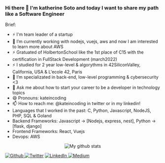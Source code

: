 ### Hi there 👋 I'm katherine Soto and today I want to share my path like a Software Engineer

Brief:

- ⚡ I'm team leader of a startup
- 🔭 I’m currently working with nodejs, vuejs, aws and now I am interested to learn more about AWS
- ⚡ Gratuated of HolbertonSchool like the 1st place of C15 with the certification in FullStack Development (march2022)
- ⚡ I studied for 2 year low-level & algorythms in 42SiliconValley, California, USA & L'ecole 42, Paris
- 🌱 I’m specializated in  back-end, low-level programming & cybersecurity <3
- 💬 Ask me about how to start your career to be a developer in technology topics
- 😄 Pronouns: kateincoding
- 📫 How to reach me: @kateincoding in twitter or in my linkedin!
- Languages that I worked in the past: C, Python, Javascript, NodeJS, PHP, SQL & Goland
- Backend Frameworks: Javascript -> [Nodejs, express, nest], Python -> [flask, django]
- Frontend Frameworks: React, Vuejs
- Devops: AWS

<p align="center">
  <img align="center" src="https://github-readme-stats.vercel.app/api/top-langs/?username=kateincoding&layout=compact&theme=vue&langs_count=6" alt="My github stats"/>
</p>
<p>
  <a href="https://github.com/kateincoding" target="_blank"><img alt="Github" src="https://img.shields.io/badge/GitHub-%2312100E.svg?&style=for-the-badge&logo=Github&logoColor=white" />
  </a> <a href="https://twitter.com/kateincoding" target="_blank"><img alt="Twitter" src="https://img.shields.io/badge/twitter-%231DA1F2.svg?&style=for-the-badge&logo=twitter&logoColor=white" /></a>
  <a href="https://www.linkedin.com/in/katherinesoto/" target="_blank"><img alt="LinkedIn" src="https://img.shields.io/badge/linkedin-%230077B5.svg?&style=for-the-badge&logo=linkedin&logoColor=white" />
  </a> <a href="https://kateincoding.medium.com/" target="_blank"><img alt="Medium" src="https://img.shields.io/badge/medium-%2312100E.svg?&style=for-the-badge&logo=medium&logoColor=white" /></a>
</p>
